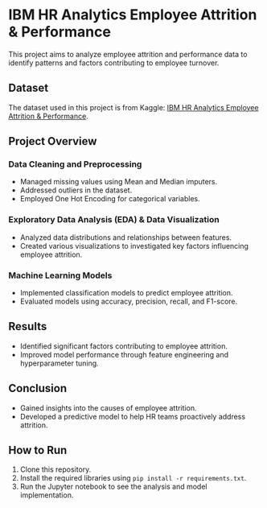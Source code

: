# IBM HR Analytics Employee Attrition & Performance

This project aims to analyze employee attrition and performance data to identify patterns and factors contributing to employee turnover.

## Dataset

The dataset used in this project is from Kaggle: [IBM HR Analytics Employee Attrition & Performance](https://www.kaggle.com/datasets/pavansubhasht/ibm-hr-analytics-attrition-dataset).

## Project Overview

### Data Cleaning and Preprocessing
- Managed missing values using Mean and Median imputers.
- Addressed outliers in the dataset.
- Employed One Hot Encoding for categorical variables.

### Exploratory Data Analysis (EDA) & Data Visualization
- Analyzed data distributions and relationships between features.
- Created various visualizations to investigated key factors influencing employee attrition.

### Machine Learning Models
- Implemented classification models to predict employee attrition.
- Evaluated models using accuracy, precision, recall, and F1-score.

## Results
- Identified significant factors contributing to employee attrition.
- Improved model performance through feature engineering and hyperparameter tuning.

## Conclusion
- Gained insights into the causes of employee attrition.
- Developed a predictive model to help HR teams proactively address attrition.

## How to Run
1. Clone this repository.
2. Install the required libraries using `pip install -r requirements.txt`.
3. Run the Jupyter notebook to see the analysis and model implementation.

